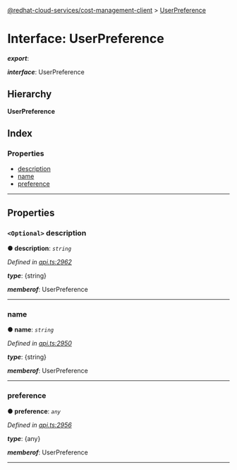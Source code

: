 [@redhat-cloud-services/cost-management-client](../README.md) > [UserPreference](../interfaces/userpreference.md)

# Interface: UserPreference

*__export__*: 

*__interface__*: UserPreference

## Hierarchy

**UserPreference**

## Index

### Properties

* [description](userpreference.md#description)
* [name](userpreference.md#name)
* [preference](userpreference.md#preference)

---

## Properties

<a id="description"></a>

### `<Optional>` description

**● description**: *`string`*

*Defined in [api.ts:2962](https://github.com/karelhala/javascript-clients/blob/master/packages/cost-management/api.ts#L2962)*

*__type__*: {string}

*__memberof__*: UserPreference

___
<a id="name"></a>

###  name

**● name**: *`string`*

*Defined in [api.ts:2950](https://github.com/karelhala/javascript-clients/blob/master/packages/cost-management/api.ts#L2950)*

*__type__*: {string}

*__memberof__*: UserPreference

___
<a id="preference"></a>

###  preference

**● preference**: *`any`*

*Defined in [api.ts:2956](https://github.com/karelhala/javascript-clients/blob/master/packages/cost-management/api.ts#L2956)*

*__type__*: {any}

*__memberof__*: UserPreference

___

